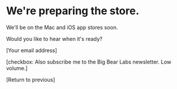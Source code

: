 # We're preparing the store.

We'll be on the Mac and iOS app stores soon. 

Would you like to hear when it's ready?

[Your email address]

[checkbox: Also subscribe me to the Big Bear Labs newsletter. Low volume.]


[Return to previous]